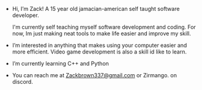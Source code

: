 - Hi, I’m Zack! A 15 year old jamacian-american self taught software developer.
  
  I'm currently self teaching myself software development and coding. For now, Im just making neat tools to make life easier and improve my skill.
- I’m interested in anything that makes using your computer easier and more efficient. Video game development is also a skill id like to learn.
- I’m currently learning C++ and Python
- You can reach me at Zackbrown337@gmail.com or Zirmango. on discord.
